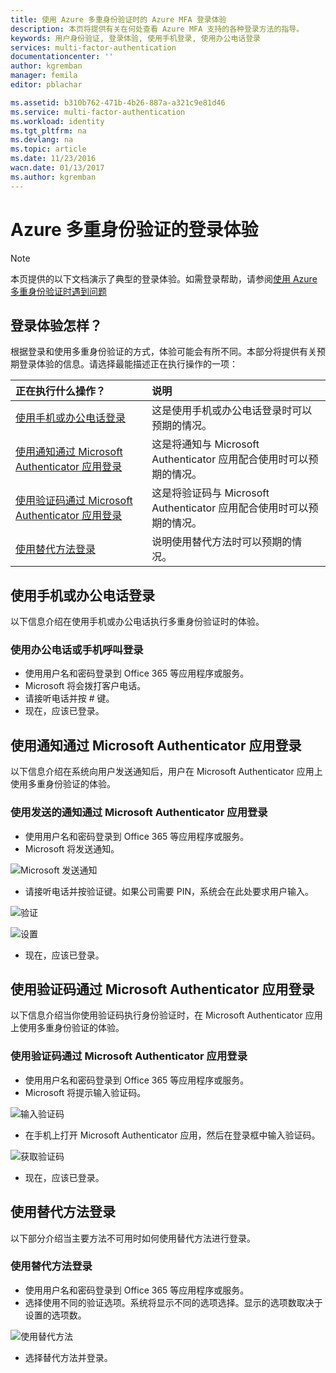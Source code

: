 ```yaml
---
title: 使用 Azure 多重身份验证时的 Azure MFA 登录体验
description: 本页将提供有关在何处查看 Azure MFA 支持的各种登录方法的指导。
keywords: 用户身份验证, 登录体验, 使用手机登录, 使用办公电话登录
services: multi-factor-authentication
documentationcenter: ''
author: kgremban
manager: femila
editor: pblachar

ms.assetid: b310b762-471b-4b26-887a-a321c9e81d46
ms.service: multi-factor-authentication
ms.workload: identity
ms.tgt_pltfrm: na
ms.devlang: na
ms.topic: article
ms.date: 11/23/2016
wacn.date: 01/13/2017
ms.author: kgremban
---
```


# Azure 多重身份验证的登录体验
> [!NOTE]
本页提供的以下文档演示了典型的登录体验。如需登录帮助，请参阅[使用 Azure 多重身份验证时遇到问题](./multi-factor-authentication-end-user-manage-settings.md)
>
>

## 登录体验怎样？
根据登录和使用多重身份验证的方式，体验可能会有所不同。本部分将提供有关预期登录体验的信息。请选择最能描述正在执行操作的一项：

| 正在执行什么操作？ | 说明 |
|:--- |:--- |
| [使用手机或办公电话登录](#signing-in-with-mobile-or-office-phone) |这是使用手机或办公电话登录时可以预期的情况。 |
| [使用通知通过 Microsoft Authenticator 应用登录](#signing-in-with-the-microsoft-authenticator-app-using-notification) |这是将通知与 Microsoft Authenticator 应用配合使用时可以预期的情况。 |
| [使用验证码通过 Microsoft Authenticator 应用登录](#signing-in-with-the-microsoft-authenticator-app-using-verification-code) |这是将验证码与 Microsoft Authenticator 应用配合使用时可以预期的情况。 |
| [使用替代方法登录](#signing-in-with-an-alternate-method) |说明使用替代方法时可以预期的情况。 |

## 使用手机或办公电话登录  <a name="signing-in-with-mobile-or-office-phone"></a>

以下信息介绍在使用手机或办公电话执行多重身份验证时的体验。

### 使用办公电话或手机呼叫登录
- 使用用户名和密码登录到 Office 365 等应用程序或服务。
- Microsoft 将会拨打客户电话。
- 请接听电话并按 # 键。
- 现在，应该已登录。

## 使用通知通过 Microsoft Authenticator 应用登录  <a name="signing-in-with-the-microsoft-authenticator-app-using-notification"></a>
以下信息介绍在系统向用户发送通知后，用户在 Microsoft Authenticator 应用上使用多重身份验证的体验。

### 使用发送的通知通过 Microsoft Authenticator 应用登录
- 使用用户名和密码登录到 Office 365 等应用程序或服务。
- Microsoft 将发送通知。

![Microsoft 发送通知](./media/multi-factor-authentication-end-user-signin/notify.png)

- 请接听电话并按验证键。如果公司需要 PIN，系统会在此处要求用户输入。

![验证](./media/multi-factor-authentication-end-user-signin/phone2.png)  

![设置](./media/multi-factor-authentication-end-user-first-time/scan3.png)  

- 现在，应该已登录。

## 使用验证码通过 Microsoft Authenticator 应用登录  <a name="signing-in-with-the-microsoft-authenticator-app-using-verification-code"></a>

以下信息介绍当你使用验证码执行身份验证时，在 Microsoft Authenticator 应用上使用多重身份验证的体验。

### 使用验证码通过 Microsoft Authenticator 应用登录
- 使用用户名和密码登录到 Office 365 等应用程序或服务。
- Microsoft 将提示输入验证码。

![输入验证码](./media/multi-factor-authentication-end-user-signin/verify3.png)  

- 在手机上打开 Microsoft Authenticator 应用，然后在登录框中输入验证码。

![获取验证码](./media/multi-factor-authentication-end-user-signin/phone3.png)  

- 现在，应该已登录。

## 使用替代方法登录  <a name="signing-in-with-an-alternate-method"></a>
以下部分介绍当主要方法不可用时如何使用替代方法进行登录。

### 使用替代方法登录
- 使用用户名和密码登录到 Office 365 等应用程序或服务。
- 选择使用不同的验证选项。系统将显示不同的选项选择。显示的选项数取决于设置的选项数。

![使用替代方法](./media/multi-factor-authentication-end-user-signin/alt.png)

- 选择替代方法并登录。

<!---HONumber=Mooncake_0103_2017-->